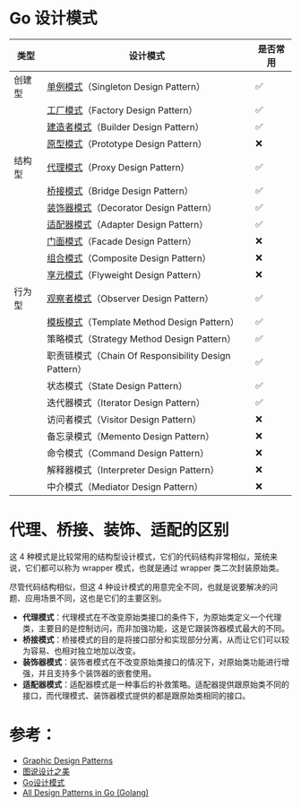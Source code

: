 # Go 设计模式

| 类型     | 设计模式                                                           | 是否常用   |
| -------- | ------------------------------------------------------             | ---------- |
| 创建型   | [单例模式](./01_singleton)（Singleton Design Pattern）             | ✅         |
|          | [工厂模式](./02_factory)（Factory Design Pattern）                 | ✅         |
|          | [建造者模式](./03_builder)（Builder Design Pattern）               | ✅         |
|          | [原型模式](./04_prototype)（Prototype Design Pattern）             | ❌         |
| 结构型   | [代理模式](./05_proxy)（Proxy Design Pattern）                     | ✅         |
|          | [桥接模式](./06_bridge)（Bridge Design Pattern）                   | ✅         |
|          | [装饰器模式](./07_decorator)（Decorator Design Pattern）           | ✅         |
|          | [适配器模式](./08_adapter)（Adapter Design Pattern）               | ✅         |
|          | [门面模式](./09_facade)（Facade Design Pattern）                   | ❌         |
|          | [组合模式](./10_composite)（Composite Design Pattern）             | ❌         |
|          | [享元模式](./11_flyweight)（Flyweight Design Pattern）             | ❌         |
| 行为型   | [观察者模式](./12_observer)（Observer Design Pattern）             | ✅         |
|          | [模板模式](./13_template_method)（Template Method Design Pattern） | ✅         |
|          | 策略模式（Strategy Method Design Pattern）                         | ✅         |
|          | 职责链模式（Chain Of Responsibility Design Pattern）               | ✅         |
|          | 状态模式（State Design Pattern）                                   | ✅         |
|          | 迭代器模式（Iterator Design Pattern）                              | ✅         |
|          | 访问者模式（Visitor Design Pattern）                               | ❌         |
|          | 备忘录模式（Memento Design Pattern）                               | ❌         |
|          | 命令模式（Command Design Pattern）                                 | ❌         |
|          | 解释器模式（Interpreter Design Pattern）                           | ❌         |
|          | 中介模式（Mediator Design Pattern）                                | ❌         |

# 代理、桥接、装饰、适配的区别

这 4 种模式是比较常用的结构型设计模式，它们的代码结构非常相似，笼统来说，它们都可以称为 wrapper 模式，也就是通过 wrapper 类二次封装原始类。

尽管代码结构相似，但这 4 种设计模式的用意完全不同，也就是说要解决的问题、应用场景不同，这也是它们的主要区别。

- **代理模式**：代理模式在不改变原始类接口的条件下，为原始类定义一个代理类，主要目的是控制访问，而非加强功能，这是它跟装饰器模式最大的不同。
- **桥接模式**：桥接模式的目的是将接口部分和实现部分分离，从而让它们可以较为容易、也相对独立地加以改变。
- **装饰器模式**：装饰者模式在不改变原始类接口的情况下，对原始类功能进行增强，并且支持多个装饰器的嵌套使用。
- **适配器模式**：适配器模式是一种事后的补救策略。适配器提供跟原始类不同的接口，而代理模式、装饰器模式提供的都是跟原始类相同的接口。

# 参考：

- [Graphic Design Patterns](https://design-patterns.readthedocs.io/zh_CN/latest/index.html)
- [图说设计之美](https://time.geekbang.org/column/intro/100039001?tab=catalog)
- [Go设计模式](https://lailin.xyz/post/go-design-pattern.html)
- [All Design Patterns in Go (Golang)](https://golangbyexample.com/all-design-patterns-golang/)

